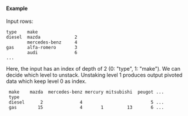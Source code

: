 #### Example

Input rows:
    
    type    make         
    diesel  mazda             2
            mercedes-benz     4
    gas     alfa-romero       3
            audi              6
    ...

Here, the input has an index of depth of 2 (0: "type", 1: "make").
We can decide which level to unstack. Unstaking level 1 produces
output pivoted data which keep level 0 as index.

     make    mazda  mercedes-benz mercury mitsubishi  peugot ...
     type                                                   
     diesel      2              4                          5 ...
     gas        15              4       1         13       6 ...